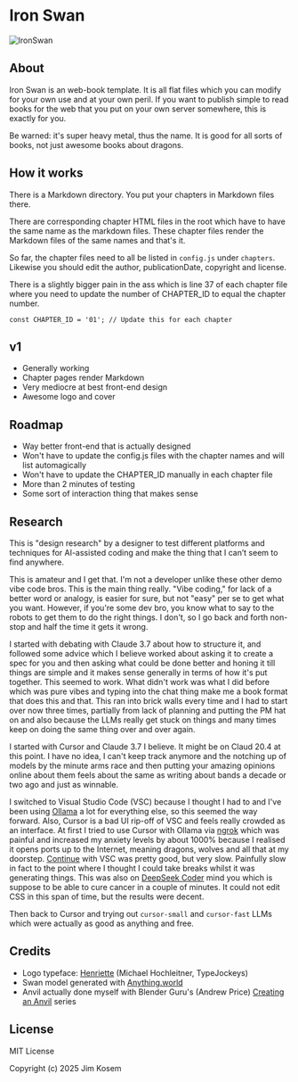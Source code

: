 # Iron Swan

![IronSwan](https://github.com/user-attachments/assets/308f8a64-4f34-4af9-bae5-a385dbb2a158)

## About

Iron Swan is an web-book template. It is all flat files which you can modify for your own use and at your own peril. If you want to publish simple to read books for the web that you put on your own server somewhere, this is exactly for you.

Be warned: it's super heavy metal, thus the name. It is good for all sorts of books, not just awesome books about dragons.

## How it works

There is a Markdown directory. You put your chapters in Markdown files there.

There are corresponding chapter HTML files in the root which have to have the same name as the markdown files. These chapter files render the Markdown files of the same names and that's it.

So far, the chapter files need to all be listed in `config.js` under `chapters`. Likewise you should edit the author, publicationDate, copyright and license.

There is a slightly bigger pain in the ass which is line 37 of each chapter file where you need to update the number of CHAPTER_ID to equal the chapter number.

`const CHAPTER_ID = '01'; // Update this for each chapter`

## v1

- Generally working
- Chapter pages render Markdown
- Very mediocre at best front-end design
- Awesome logo and cover

## Roadmap

- Way better front-end that is actually designed
- Won't have to update the config.js files with the chapter names and will list automagically
- Won't have to update the CHAPTER_ID manually in each chapter file
- More than 2 minutes of testing
- Some sort of interaction thing that makes sense

## Research

This is "design research" by a designer to test different platforms and techniques for AI-assisted coding and make the thing that I can’t seem to find anywhere.

This is amateur and I get that. I'm not a developer unlike these other demo vibe code bros. This is the main thing really. "Vibe coding," for lack of a better word or analogy, is easier for sure, but not "easy" per se to get what you want. However, if you're some dev bro, you know what to say to the robots to get them to do the right things. I don't, so I go back and forth non-stop and half the time it gets it wrong.

I started with debating with Claude 3.7 about how to structure it, and followed some advice which I believe worked about asking it to create a spec for you and then asking what could be done better and honing it till things are simple and it makes sense generally in terms of how it's put together. This seemed to work. What didn't work was what I did before which was pure vibes and typing into the chat thing make me a book format that does this and that. This ran into brick walls every time and I had to start over now three times, partially from lack of planning and putting the PM hat on and also because the LLMs really get stuck on things and many times keep on doing the same thing over and over again.

I started with Cursor and Claude 3.7 I believe. It might be on Claud 20.4 at this point. I have no idea, I can't keep track anymore and the notching up of models by the minute arms race and then putting your amazing opinions online about them feels about the same as writing about bands a decade or two ago and just as winnable.

I switched to Visual Studio Code (VSC) because I thought I had to and I've been using [Ollama](https://ollama.com/) a lot for everything else, so this seemed the way forward. Also, Cursor is a bad UI rip-off of VSC and feels really crowded as an interface. At first I tried to use Cursor with Ollama via [ngrok](https://ngrok.com/) which was painful and increased my anxiety levels by about 1000% because I realised it opens ports up to the Internet, meaning dragons, wolves and all that at my doorstep. [Continue](https://ollama.com/blog/continue-code-assistant) with VSC was pretty good, but very slow. Painfully slow in fact to the point where I thought I could take breaks whilst it was generating things. This was also on [DeepSeek Coder](https://ollama.com/library/deepseek-coder) mind you which is suppose to be able to cure cancer in a couple of minutes. It could not edit CSS in this span of time, but the results were decent.

Then back to Cursor and trying out `cursor-small` and `cursor-fast` LLMs which were actually as good as anything and free.

## Credits

- Logo typeface: [Henriette](michael-hochleitner) (Michael Hochleitner, TypeJockeys)
- Swan model generated with [Anything.world]()
- Anvil actually done myself with Blender Guru's (Andrew Price) [Creating an Anvil](https://www.blenderguru.com/tutorials/2018/1/17/creating-an-anvil-full-series) series

## License

MIT License

Copyright (c) 2025 Jim Kosem
